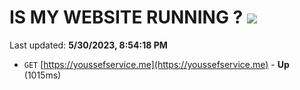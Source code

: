 # IS MY WEBSITE RUNNING ? [![](https://img.shields.io/static/v1?label=Sponsor&message=%E2%9D%A4&logo=GitHub&color=%23fe8e86)](https://github.com/sponsors/<username>)

Last updated: **5/30/2023, 8:54:18 PM**

- `GET` [https://youssefservice.me](https://youssefservice.me) - **Up** (1015ms)

